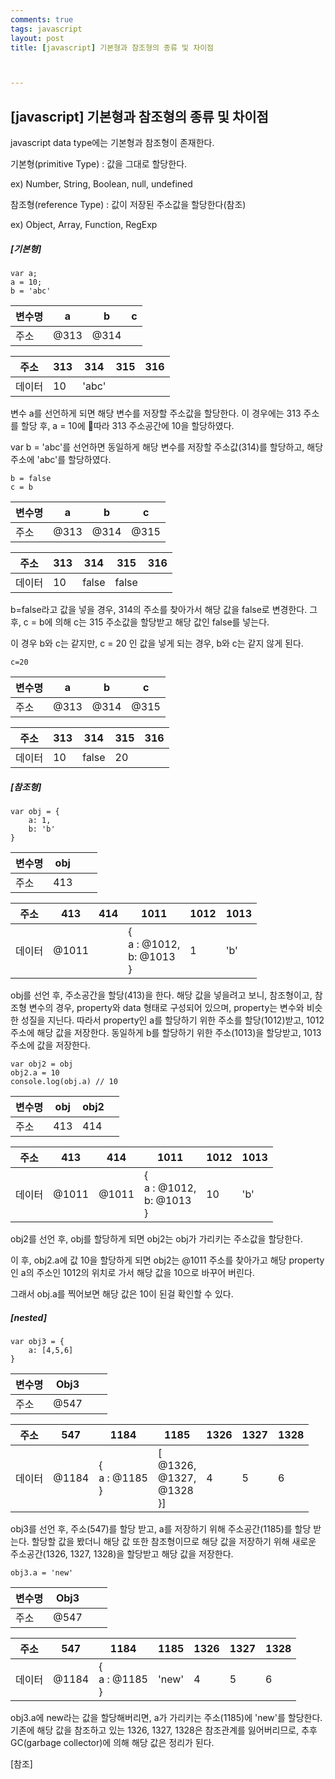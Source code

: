 ```yaml
---
comments: true
tags: javascript
layout: post
title: [javascript] 기본형과 참조형의 종류 및 차이점



---
```




## [javascript] 기본형과 참조형의 종류 및 차이점

javascript data type에는 기본형과 참조형이 존재한다.

기본형(primitive Type) : 값을 그대로 할당한다.

ex) Number, String, Boolean, null, undefined

참조형(reference Type) : 값이 저장된 주소값을 할당한다(참조)

ex) Object, Array, Function, RegExp



##### [기본형]

```javscript
var a;
a = 10;
b = 'abc'
```

| 변수명 | a    | b    | c    |
| ------ | ---- | ---- | ---- |
| 주소   | @313 | @314 |      |

| 주소   | 313  | 314   | 315  | 316  |
| ------ | ---- | ----- | ---- | ---- |
| 데이터 | 10   | 'abc' |      |      |



변수 a를 선언하게 되면 해당 변수를 저장할 주소값을 할당한다. 이 경우에는 313 주소를 할당 후, a = 10에 따라 313 주소공간에 10을 할당하였다.

var b = 'abc'를 선언하면 동일하게 해당 변수를 저장할 주소값(314)를 할당하고, 해당 주소에 'abc'를 할당하였다.



```javscript
b = false
c = b
```

| 변수명 | a    | b    | c    |
| ------ | ---- | ---- | ---- |
| 주소   | @313 | @314 | @315 |

| 주소   | 313  | 314   | 315   | 316  |
| ------ | ---- | ----- | ----- | ---- |
| 데이터 | 10   | false | false |      |

b=false라고 값을 넣을 경우, 314의 주소를 찾아가서 해당 값을 false로 변경한다. 그 후, c = b에 의해 c는 315 주소값을 할당받고 해당 값인 false를 넣는다. 

이 경우 b와 c는 같지만, c = 20 인 값을 넣게 되는 경우, b와 c는 같지 않게 된다.



```javscript
c=20
```

| 변수명 | a    | b    | c    |
| ------ | ---- | ---- | ---- |
| 주소   | @313 | @314 | @315 |

| 주소   | 313  | 314   | 315  | 316  |
| ------ | ---- | ----- | ---- | ---- |
| 데이터 | 10   | false | 20   |      |



##### [참조형]

```javscript
var obj = {
	a: 1,
	b: 'b'
}
```

| 변수명 | obj  |      |      |
| ------ | ---- | ---- | ---- |
| 주소   | 413  |      |      |

| 주소   | 413   | 414  | 1011                                   | 1012 | 1013 |
| ------ | ----- | ---- | -------------------------------------- | ---- | ---- |
| 데이터 | @1011 |      | {<br />a : @1012,<br />b: @1013<br />} | 1    | 'b'  |

obj를 선언 후, 주소공간을 할당(413)을 한다. 해당 값을 넣을려고 보니, 참조형이고, 참조형 변수의 경우, property와 data 형태로 구성되어 있으며, property는 변수와 비슷한 성질을 지닌다. 따라서 property인 a를 할당하기 위한 주소를 할당(1012)받고, 1012 주소에 해당 값을 저장한다. 동일하게 b를 할당하기 위한 주소(1013)을 할당받고, 1013 주소에 값을 저장한다.



```javscript
var obj2 = obj
obj2.a = 10
console.log(obj.a) // 10
```

| 변수명 | obj  | obj2 |      |
| ------ | ---- | ---- | ---- |
| 주소   | 413  | 414  |      |

| 주소   | 413   | 414   | 1011                                   | 1012 | 1013 |
| ------ | ----- | ----- | -------------------------------------- | ---- | ---- |
| 데이터 | @1011 | @1011 | {<br />a : @1012,<br />b: @1013<br />} | 10   | 'b'  |

obj2를 선언 후, obj를 할당하게 되면 obj2는 obj가 가리키는 주소값을 할당한다. 

이 후, obj2.a에 값 10을 할당하게 되면 obj2는 @1011 주소를 찾아가고 해당 property인 a의 주소인 1012의 위치로 가서 해당 값을 10으로 바꾸어 버린다.

그래서 obj.a를 찍어보면 해당 값은 10이 된걸 확인할 수 있다.



##### [nested]

```javscript
var obj3 = {
	a: [4,5,6]
}
```

| 변수명 | Obj3 |      |      |
| ------ | ---- | ---- | ---- |
| 주소   | @547 |      |      |

| 주소   | 547   | 1184                    | 1185                                         | 1326 | 1327 | 1328 |
| ------ | ----- | ----------------------- | -------------------------------------------- | ---- | ---- | ---- |
| 데이터 | @1184 | {<br />a : @1185<br />} | [<br />@1326,<br />@1327,<br />@1328<br />}] | 4    | 5    | 6    |

obj3를 선언 후, 주소(547)를 할당 받고, a를 저장하기 위해 주소공간(1185)를 할당 받는다. 할당할 값을 봤더니 해당 값 또한 참조형이므로 해당 값을 저장하기 위해 새로운 주소공간(1326, 1327, 1328)을 할당받고 해당 값을 저장한다.



```javscript
obj3.a = 'new'
```

| 변수명 | Obj3 |      |      |
| ------ | ---- | ---- | ---- |
| 주소   | @547 |      |      |

| 주소   | 547   | 1184                    | 1185  | 1326 | 1327 | 1328 |
| ------ | ----- | ----------------------- | ----- | ---- | ---- | ---- |
| 데이터 | @1184 | {<br />a : @1185<br />} | 'new' | 4    | 5    | 6    |

obj3.a에 new라는 값을 할당해버리면, a가 가리키는 주소(1185)에 'new'를 할당한다. 기존에 해당 값을 참조하고 있는 1326, 1327, 1328은 참조관계를 잃어버리므로, 추후 GC(garbage collector)에 의해 해당 값은 정리가 된다.



[참조]



